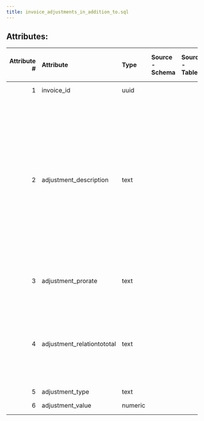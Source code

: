 ```yaml
---
title: invoice_adjustments_in_addition_to.sql
---
```

## Attributes:

|   Attribute # | Attribute                  | Type    | Source - Schema   | Source - Table   | Source - Attribute   | Source - Type   | Source - Multiple values   | Aggregation   | Description                                                                                                                                                                                                                                                                                              | Notes   |
|--------------:|:---------------------------|:--------|:------------------|:-----------------|:---------------------|:----------------|:---------------------------|:--------------|:---------------------------------------------------------------------------------------------------------------------------------------------------------------------------------------------------------------------------------------------------------------------------------------------------------|:--------|
|             1 | invoice_id                 | uuid    |                   |                  |                      |                 |                            |               | UUID of this invoice                                                                                                                                                                                                                                                                                     |         |
|             2 | adjustment_description     | text    |                   |                  |                      |                 |                            |               | List of invoice level adjustments. The adjustments can be pro-rated which are defined at the invoice level, but are applied to the invoice lines. A generic example is a shipping fee which should be spread out across all of the invoice lines so that all funds involved pay some portion of the fee. |         |
|             3 | adjustment_prorate         | text    |                   |                  |                      |                 |                            |               | Displayed in invoice line per adjustment in toggled on in settings                                                                                                                                                                                                                                       |         |
|             4 | adjustment_relationtototal | text    |                   |                  |                      |                 |                            |               | Relationship of this adjustment to the total;In addition to: added to subtotal;Included in: reported as subtotal portion;Separate from:calculated from subtotal                                                                                                                                          |         |
|             5 | adjustment_type            | text    |                   |                  |                      |                 |                            |               | Adjustment type                                                                                                                                                                                                                                                                                          |         |
|             6 | adjustment_value           | numeric |                   |                  |                      |                 |                            |               | Adjustment value                                                                                                                                                                                                                                                                                         |         |